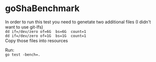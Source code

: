 # goShaBenchmark
In order to run this test you need to genetate two additional files (I didn't want to use git-lfs)<br/>
```dd if=/dev/zero of=6G  bs=6G  count=1```<br/>
```dd if=/dev/zero of=1G  bs=1G  count=1```<br/>
Copy those files into resources<br/>


Run:<br/>
```go test -bench=.```<br/>
